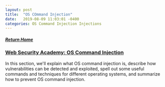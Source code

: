 ```yaml
---
layout: post
title:  "OS COmmand Injection"
date:   2019-08-09 11:03:01 -0400
categories: OS Command Injection Injections
---
```

##### [Return Home](https://thegetch.github.io/penetration/testing/resources/2019/08/09/Home/)

### [Web Security Academy: OS Command Injection](https://portswigger.net/web-security/os-command-injection)

In this section, we'll explain what OS command injection is, describe how vulnerabilities can be detected and exploited, spell out some useful commands and techniques for different operating systems, and summarize how to prevent OS command injection.
